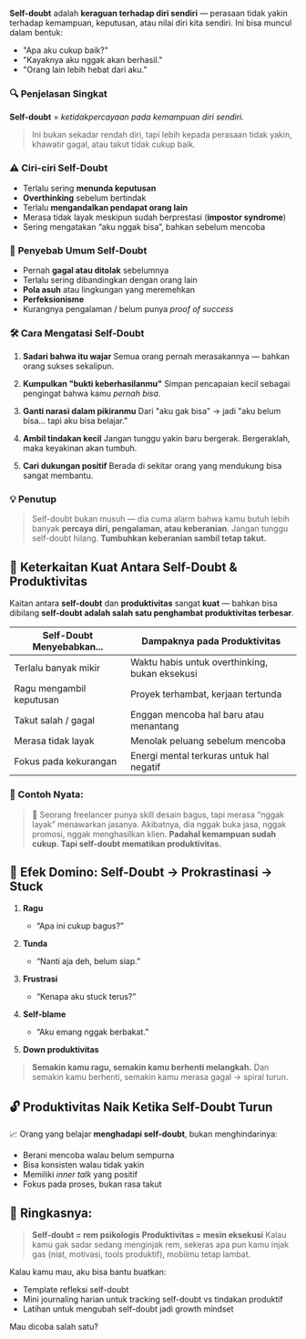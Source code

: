 **Self-doubt** adalah **keraguan terhadap diri sendiri** — perasaan tidak yakin terhadap kemampuan, keputusan, atau nilai diri kita sendiri. Ini bisa muncul dalam bentuk:

* "Apa aku cukup baik?"
* "Kayaknya aku nggak akan berhasil."
* "Orang lain lebih hebat dari aku."



### 🔍 **Penjelasan Singkat**

**Self-doubt** = *ketidakpercayaan pada kemampuan diri sendiri.*

> Ini bukan sekadar rendah diri, tapi lebih kepada perasaan tidak yakin, khawatir gagal, atau takut tidak cukup baik.



### ⚠️ **Ciri-ciri Self-Doubt**

* Terlalu sering **menunda keputusan**
* **Overthinking** sebelum bertindak
* Terlalu **mengandalkan pendapat orang lain**
* Merasa tidak layak meskipun sudah berprestasi (**impostor syndrome**)
* Sering mengatakan “aku nggak bisa”, bahkan sebelum mencoba



### 🧠 **Penyebab Umum Self-Doubt**

* Pernah **gagal atau ditolak** sebelumnya
* Terlalu sering dibandingkan dengan orang lain
* **Pola asuh** atau lingkungan yang meremehkan
* **Perfeksionisme**
* Kurangnya pengalaman / belum punya *proof of success*



### 🛠️ **Cara Mengatasi Self-Doubt**

1. **Sadari bahwa itu wajar**
   Semua orang pernah merasakannya — bahkan orang sukses sekalipun.

2. **Kumpulkan "bukti keberhasilanmu"**
   Simpan pencapaian kecil sebagai pengingat bahwa kamu *pernah bisa*.

3. **Ganti narasi dalam pikiranmu**
   Dari "aku gak bisa" → jadi "aku belum bisa… tapi aku bisa belajar."

4. **Ambil tindakan kecil**
   Jangan tunggu yakin baru bergerak. Bergeraklah, maka keyakinan akan tumbuh.

5. **Cari dukungan positif**
   Berada di sekitar orang yang mendukung bisa sangat membantu.



### 💡 Penutup

> Self-doubt bukan musuh — dia cuma alarm bahwa kamu butuh lebih banyak **percaya diri, pengalaman, atau keberanian**.
> Jangan tunggu self-doubt hilang. **Tumbuhkan keberanian sambil tetap takut.**


## 🔗 Keterkaitan Kuat Antara Self-Doubt & Produktivitas


Kaitan antara **self-doubt** dan **produktivitas** sangat **kuat** — bahkan bisa dibilang **self-doubt adalah salah satu penghambat produktivitas terbesar**.


| Self-Doubt Menyebabkan... | Dampaknya pada Produktivitas                   |
| - | - |
| Terlalu banyak mikir      | Waktu habis untuk overthinking, bukan eksekusi |
| Ragu mengambil keputusan  | Proyek terhambat, kerjaan tertunda             |
| Takut salah / gagal       | Enggan mencoba hal baru atau menantang         |
| Merasa tidak layak        | Menolak peluang sebelum mencoba                |
| Fokus pada kekurangan     | Energi mental terkuras untuk hal negatif       |



### 🎯 Contoh Nyata:

> 🔸 Seorang freelancer punya skill desain bagus, tapi merasa “nggak layak” menawarkan jasanya.
> Akibatnya, dia nggak buka jasa, nggak promosi, nggak menghasilkan klien.
> **Padahal kemampuan sudah cukup. Tapi self-doubt mematikan produktivitas.**



## 🚧 Efek Domino: Self-Doubt → Prokrastinasi → Stuck

1. **Ragu**

   * “Apa ini cukup bagus?”
2. **Tunda**

   * “Nanti aja deh, belum siap.”
3. **Frustrasi**

   * “Kenapa aku stuck terus?”
4. **Self-blame**

   * “Aku emang nggak berbakat.”
5. **Down produktivitas**

> **Semakin kamu ragu, semakin kamu berhenti melangkah.**
> Dan semakin kamu berhenti, semakin kamu merasa gagal → spiral turun.



## 🔓 Produktivitas Naik Ketika Self-Doubt Turun

📈 Orang yang belajar **menghadapi self-doubt**, bukan menghindarinya:

* Berani mencoba walau belum sempurna
* Bisa konsisten walau tidak yakin
* Memiliki *inner talk* yang positif
* Fokus pada proses, bukan rasa takut



## 💬 Ringkasnya:

> **Self-doubt = rem psikologis**
> **Produktivitas = mesin eksekusi**
> Kalau kamu gak sadar sedang menginjak rem, sekeras apa pun kamu injak gas (niat, motivasi, tools produktif), mobilmu tetap lambat.



Kalau kamu mau, aku bisa bantu buatkan:

* Template refleksi self-doubt
* Mini journaling harian untuk tracking self-doubt vs tindakan produktif
* Latihan untuk mengubah self-doubt jadi growth mindset

Mau dicoba salah satu?
